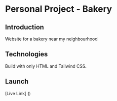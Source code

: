 # Personal Project - Bakery

## Introduction
Website for a bakery near my neighbourhood

## Technologies
Build with only HTML and Tailwind CSS.


## Launch
[Live Link] ()